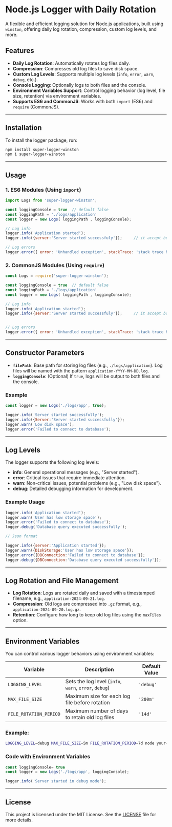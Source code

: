 
# Node.js Logger with Daily Rotation

A flexible and efficient logging solution for Node.js applications, built using `winston`, offering daily log rotation, compression, custom log levels, and more.

## Features

- **Daily Log Rotation**: Automatically rotates log files daily.
- **Compression**: Compresses old log files to save disk space.
- **Custom Log Levels**: Supports multiple log levels (`info`, `error`, `warn`, `debug`, etc.).
- **Console Logging**: Optionally logs to both files and the console.
- **Environment Variables Support**: Control logging behavior (log level, file size, retention) via environment variables.
- **Supports ES6 and CommonJS**: Works with both `import` (ES6) and `require` (CommonJS).

---

## Installation

To install the logger package, run:

```bash
npm install super-logger-winston
npm i super-logger-winston
```

---

## Usage

### 1. ES6 Modules (Using `import`)

```javascript
import Logs from 'super-logger-winston';

const loggingConsole = true  // default false
const loggingPath = './logs/application'
const logger = new Logs( loggingPath , loggingConsole);

// Log info
logger.info('Application started');
logger.info({server:'Server started successfuly'});     // it accept both string and object

// Log errors
logger.error({ error: 'Unhandled exception', stackTrace: 'stack trace here' });
```

### 2. CommonJS Modules (Using `require`)

```javascript
const Logs = require('super-logger-winston');

const loggingConsole = true  // default false
const loggingPath = './logs/application'
const logger = new Logs( loggingPath , loggingConsole);

// Log info
logger.info('Application started');
logger.info({server:'Server started successfuly'});     // it accept both string and object


// Log errors
logger.error({ error: 'Unhandled exception', stackTrace: 'stack trace here' });
```

---

## Constructor Parameters

- **`filePath`**: Base path for storing log files (e.g., `./logs/application`). Log files will be named with the pattern `application-YYYY-MM-DD.log`.
- **`loggingConsole`**: (Optional) If `true`, logs will be output to both files and the console.

### Example

```javascript
const logger = new Logs('./logs/app', true);

logger.info('Server started successfully');
logger.info({Server:'Server started successfully'});
logger.warn('Low disk space');
logger.error('Failed to connect to database');
```

---

## Log Levels

The logger supports the following log levels:

- **info**: General operational messages (e.g., "Server started").
- **error**: Critical issues that require immediate attention.
- **warn**: Non-critical issues, potential problems (e.g., "Low disk space").
- **debug**: Detailed debugging information for development.

### Example Usage

```javascript
logger.info('Application started');
logger.warn('User has low storage space');
logger.error('Failed to connect to database');
logger.debug('Database query executed successfully');

// Json format

logger.info({server:'Application started'});
logger.warn({DiskStorage:'User has low storage space'});
logger.error({DBConnection:'Failed to connect to database'});
logger.debug({DBConnection:'Database query executed successfully'});

```

---

## Log Rotation and File Management

- **Log Rotation**: Logs are rotated daily and saved with a timestamped filename, e.g., `application-2024-09-21.log`.
- **Compression**: Old logs are compressed into `.gz` format, e.g., `application-2024-09-20.log.gz`.
- **Retention**: Configure how long to keep old log files using the `maxFiles` option.

---

## Environment Variables

You can control various logger behaviors using environment variables:

| Variable       | Description                                         | Default Value |
|----------------|-----------------------------------------------------|---------------|
| `LOGGING_LEVEL`  | Sets the log level (`info`, `warn`, `error`, `debug`) | `'debug'`      |
| `MAX_FILE_SIZE`     | Maximum size for each log file before rotation       | `'200m'`       |
| `FILE_ROTATION_PERIOD`    | Maximum number of days to retain old log files       | `'14d'`       |

### Example:

```bash
LOGGING_LEVEL=debug MAX_FILE_SIZE=5m FILE_ROTATION_PERIOD=7d node your-app.js
```

### Code with Environment Variables

```javascript
const loggingConsole= true
const logger = new Logs('./logs/app', loggingConsole);

logger.info('Server started in debug mode');
```

---


## License

This project is licensed under the MIT License. See the [LICENSE](./LICENSE) file for more details.

